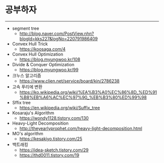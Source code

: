 # 공부하자

---
- segment tree
    - http://blog.naver.com/PostView.nhn?blogId=kks227&logNo=220791986409
- Convex Hull Trick
    - https://koosaga.com/4
- Convex Hull Optimization
    - https://blog.myungwoo.kr/108
- Divide & Conquer Optimization
    - https://blog.myungwoo.kr/99
- 크누스 알고리즘
    - https://www.clien.net/service/board/kin/2786238
- 고속 푸리에 변환
    - https://ko.wikipedia.org/wiki/%EA%B3%A0%EC%86%8D_%ED%91%B8%EB%A6%AC%EC%97%90_%EB%B3%80%ED%99%98
- Sffix tree
    - https://en.wikipedia.org/wiki/Suffix_tree
- Kosaraju's Algorithm
    - https://wondy1128.tistory.com/130
- Heavy-Light Decomposition
    - http://theyearlyprophet.com/heavy-light-decomposition.html
- MO's algorithm
    - https://kesakiyo.tistory.com/25
- 백트래킹
    - https://idea-sketch.tistory.com/29
    - https://thd0011.tistory.com/19

